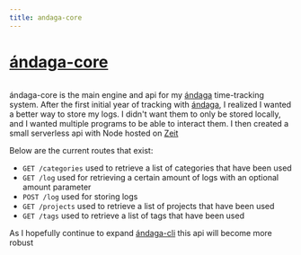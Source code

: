 ```yaml
---
title: andaga-core
---
```


# [ándaga-core](https://github.com/ckipp01/andaga-core)

```scala mdoc:percentages:andaga-core
```

ándaga-core is the main engine and api for my [ándaga](andaga.html) time-tracking
system. After the first initial year of tracking with [ándaga](andaga.html), I
realized I wanted a better way to store my logs.  I didn't want them to only be
stored locally, and I wanted multiple programs to be able to interact them. I
then created a small serverless api with Node hosted on [Zeit](https://zeit.co)

Below are the current routes that exist:

 - `GET /categories` used to retrieve a list of categories that have been used
 - `GET /log` used for retrieving a certain amount of logs with an optional amount parameter
 - `POST /log` used for storing logs
 - `GET /projects` used to retrieve a list of projects that have been used
 - `GET /tags` used to retrieve a list of tags that have been used

As I hopefully continue to expand [ándaga-cli](andaga-cli.html) this api will become more
robust

```scala mdoc:tags:andaga-core
```

